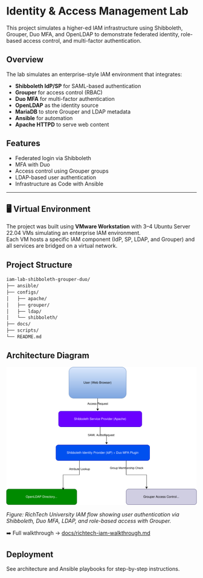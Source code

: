 # Identity & Access Management Lab

This project simulates a higher-ed IAM infrastructure using Shibboleth, Grouper, Duo MFA, and OpenLDAP to demonstrate federated identity, role-based access control, and multi-factor authentication.

## Overview

The lab simulates an enterprise-style IAM environment that integrates:
- **Shibboleth IdP/SP** for SAML-based authentication
- **Grouper** for access control (RBAC)
- **Duo MFA** for multi-factor authentication
- **OpenLDAP** as the identity source
- **MariaDB** to store Grouper and LDAP metadata
- **Ansible** for automation
- **Apache HTTPD** to serve web content

## Features
- Federated login via Shibboleth
- MFA with Duo
- Access control using Grouper groups
- LDAP-based user authentication
- Infrastructure as Code with Ansible

---

## 🖥️ Virtual Environment

The project was built using **VMware Workstation** with 3–4 Ubuntu Server 22.04 VMs simulating an enterprise IAM environment.  
Each VM hosts a specific IAM component (IdP, SP, LDAP, and Grouper) and all services are bridged on a virtual network.



## Project Structure
```bash
iam-lab-shibboleth-grouper-duo/
├── ansible/
├── configs/
│   ├── apache/
│   ├── grouper/
│   ├── ldap/
│   └── shibboleth/
├── docs/
├── scripts/
└── README.md
```

## Architecture Diagram

![RichTech IAM Architecture](docs/richtech-iam-architecture.drawio.svg)

*Figure: RichTech University IAM flow showing user authentication via Shibboleth, Duo MFA, LDAP, and role-based access with Grouper.*

➡️ Full walkthrough → [docs/richtech-iam-walkthrough.md](docs/richtech-iam-walkthrough.md)


## Deployment
See architecture and Ansible playbooks for step-by-step instructions.
